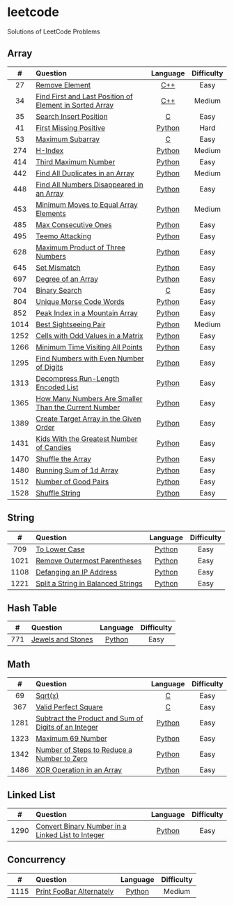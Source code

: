 # leetcode
Solutions of LeetCode Problems

## Array
| # | Question | Language | Difficulty |
|:--:|:--|:--:|:--:|
| 27 | [Remove Element](https://leetcode.com/problems/remove-element/ "link") | [C++](https://github.com/hsu-meng/leetcode/blob/main/Array/35_SearchInsertPosition/BSTinsert.c "link") | Easy |
| 34 | [Find First and Last Position of Element in Sorted Array](https://leetcode.com/problems/find-first-and-last-position-of-element-in-sorted-array/ "link") | [C++](https://github.com/hsu-meng/leetcode/blob/main/Array/34_FindFirstandLastPositionofElementinSortedArray/FirstLast.cpp "link") | Medium |
| 35 | [Search Insert Position](https://leetcode.com/problems/search-insert-position/ "link") | [C](https://github.com/hsu-meng/leetcode/blob/main/Array/35_SearchInsertPosition/BSTinsert.c "link") | Easy |
| 41 | [First Missing Positive](https://leetcode.com/problems/first-missing-positive/ "link") | [Python](https://github.com/hsu-meng/leetcode/blob/main/Array/41_FirstMissingPositive/missing.py "link") | Hard |
| 53 | [Maximum Subarray](https://leetcode.com/problems/maximum-subarray/ "link") | [C](https://github.com/hsu-meng/leetcode/blob/main/Array/53_MaximumSubarray/maxSub.c "link") | Easy |
| 274 | [H-Index](https://leetcode.com/problems/h-index/ "link") | [Python](https://github.com/hsu-meng/leetcode/blob/main/Array/274_H-Index/H-Index.py "link") | Medium |
| 414 | [Third Maximum Number](https://leetcode.com/problems/third-maximum-number/ "link") | [Python](https://github.com/hsu-meng/leetcode/blob/main/Array/414_ThirdMaximumNumber/maxNum.py "link") | Easy |
| 442 | [Find All Duplicates in an Array](https://leetcode.com/problems/find-all-duplicates-in-an-array/ "link") | [Python](https://github.com/hsu-meng/leetcode/blob/main/Array/442_FindAllDuplicatesinanArray/duplicated.py "link") | Medium |
| 448 | [Find All Numbers Disappeared in an Array](https://leetcode.com/problems/find-all-numbers-disappeared-in-an-array/ "link") | [Python](https://github.com/hsu-meng/leetcode/blob/main/Array/448_FindAllNumbersDisappearedinanArray/disappeared.py "link") | Easy |
| 453 | [Minimum Moves to Equal Array Elements](https://leetcode.com/problems/minimum-moves-to-equal-array-elements/ "link") | [Python](https://github.com/hsu-meng/leetcode/blob/main/Array/453_MinimumMovestoEqualArrayElements/moves.py "link") | Medium |
| 485 | [Max Consecutive Ones](https://leetcode.com/problems/max-consecutive-ones/ "link") | [Python](https://github.com/hsu-meng/leetcode/blob/main/Array/485_MaxConsecutiveOnes/maxConsecutive.py "link") | Easy |
| 495 | [Teemo Attacking](https://leetcode.com/problems/teemo-attacking/ "link") | [Python](https://github.com/hsu-meng/leetcode/blob/main/Array/495_TeemoAttacking/attacking.py "link") | Easy |
| 628 | [Maximum Product of Three Numbers](https://leetcode.com/problems/maximum-product-of-three-numbers/ "link") | [Python](https://github.com/hsu-meng/leetcode/blob/main/Array/628_MaximumProductofThreeNumbers/maxProd.py "link") | Easy |
| 645 | [Set Mismatch](https://leetcode.com/problems/set-mismatch/ "link") | [Python](https://github.com/hsu-meng/leetcode/blob/main/Array/645_SetMismatch/misMatch.py "link") | Easy |
| 697 | [Degree of an Array](https://leetcode.com/problems/degree-of-an-array/ "link") | [Python](https://github.com/hsu-meng/leetcode/blob/main/Array/697_DegreeofanArray/degreeArr.py "link") | Easy |
| 704 | [Binary Search](https://leetcode.com/problems/binary-search/ "link") | [C](https://github.com/hsu-meng/leetcode/blob/main/Array/704_BinarySearch/binSearch.c "link") | Easy |
| 804 | [Unique Morse Code Words](https://leetcode.com/problems/unique-morse-code-words/ "link") | [Python](https://github.com/hsu-meng/leetcode/blob/main/Array/804_UniqueMorseCodeWords/morse.py "link") | Easy |
| 852 | [Peak Index in a Mountain Array](https://leetcode.com/problems/peak-index-in-a-mountain-array/ "link") | [Python](https://github.com/hsu-meng/leetcode/blob/main/Array/852_PeakIndexinaMountainArray/peakMountain.py "link") | Easy |
| 1014 | [Best Sightseeing Pair](https://leetcode.com/problems/best-sightseeing-pair/ "link") | [Python](https://github.com/hsu-meng/leetcode/blob/main/Array/1014_BestSightseeingPair/bestPair.py "link") | Medium |
| 1252 | [Cells with Odd Values in a Matrix](https://leetcode.com/problems/cells-with-odd-values-in-a-matrix/ "link") | [Python](https://github.com/hsu-meng/leetcode/blob/main/Array/1252_CellswithOddValuesinaMatrix/oddCells.py "link") | Easy |
| 1266 | [Minimum Time Visiting All Points](https://leetcode.com/problems/minimum-time-visiting-all-points/ "link") | [Python](https://github.com/hsu-meng/leetcode/blob/main/Array/1266_MinimumTimeVisitingAllPoints/miniVisit.py "link") | Easy |
| 1295 | [Find Numbers with Even Number of Digits](https://leetcode.com/problems/find-numbers-with-even-number-of-digits/ "link") | [Python](https://github.com/hsu-meng/leetcode/blob/main/Array/1295_FindNumberswithEvenNumberofDigits/evenDigits.py "link") | Easy |
| 1313 | [Decompress Run-Length Encoded List](https://leetcode.com/problems/decompress-run-length-encoded-list/ "link") | [Python](https://github.com/hsu-meng/leetcode/blob/main/Array/1313_DecompressRun-LengthEncodedList/run-lengthList.py "link") | Easy |
| 1365 | [How Many Numbers Are Smaller Than the Current Number](https://leetcode.com/problems/how-many-numbers-are-smaller-than-the-current-number/ "link") | [Python](https://github.com/hsu-meng/leetcode/blob/main/Array/1365_HowManyNumbersAreSmallerThantheCurrentNumber/smaller.py "link") | Easy |
| 1389 | [Create Target Array in the Given Order](https://leetcode.com/problems/create-target-array-in-the-given-order/ "link") | [Python](https://github.com/hsu-meng/leetcode/blob/main/Array/1389_CreateTargetArrayintheGivenOrder/targetArray.py "link") | Easy |
| 1431 | [Kids With the Greatest Number of Candies](https://leetcode.com/problems/kids-with-the-greatest-number-of-candies/ "link") | [Python](https://github.com/hsu-meng/leetcode/blob/main/Array/1431_KidsWiththeGreatestNumberofCandies/candy.py "link") | Easy |
| 1470 | [Shuffle the Array](https://leetcode.com/problems/shuffle-the-array/ "link") | [Python](https://github.com/hsu-meng/leetcode/blob/main/Array/1470_ShuffletheArray/shuffleArray.py "link") | Easy |
| 1480 | [Running Sum of 1d Array](https://leetcode.com/problems/running-sum-of-1d-array/ "link") | [Python](https://github.com/hsu-meng/leetcode/blob/main/Array/1480_RunningSumof1dArray/sumArray.py "link") | Easy |
| 1512 | [Number of Good Pairs](https://leetcode.com/problems/number-of-good-pairs/ "link") | [Python](https://github.com/hsu-meng/leetcode/blob/main/Array/1512_NumberofGoodPairs/goodPairs.py "link") | Easy |
| 1528 | [Shuffle String](https://leetcode.com/problems/shuffle-string/ "link") | [Python](https://github.com/hsu-meng/leetcode/blob/main/Array/1528_ShuffleString/shuffleString.py "link") | Easy |

## String
| # | Question | Language | Difficulty |
|:--:|:--|:--:|:--:|
| 709 | [To Lower Case](https://leetcode.com/problems/to-lower-case/ "link") | [Python](https://github.com/hsu-meng/leetcode/blob/main/String/709_ToLowerCase/lowerCase.py "link") | Easy |
| 1021 | [Remove Outermost Parentheses](https://leetcode.com/problems/remove-outermost-parentheses/ "link") | [Python](https://github.com/hsu-meng/leetcode/blob/main/String/1021_RemoveOutermostParentheses/remvOuterParen.py "link") | Easy |
| 1108 | [Defanging an IP Address](https://leetcode.com/problems/defanging-an-ip-address/ "link") | [Python](https://github.com/hsu-meng/leetcode/blob/main/String/1108_DefanginganIPAddress/ip_.py "link") | Easy |
| 1221 | [Split a String in Balanced Strings](https://leetcode.com/problems/split-a-string-in-balanced-strings/ "link") | [Python](https://github.com/hsu-meng/leetcode/blob/main/String/1221_SplitaStringinBalancedStrings/balancedStr.py "link") | Easy |

## Hash Table
| # | Question | Language | Difficulty |
|:--:|:--|:--:|:--:|
| 771 | [Jewels and Stones](https://leetcode.com/problems/jewels-and-stones/ "link") | [Python](https://github.com/hsu-meng/leetcode/blob/main/Hash%20Table/771_JewelsandStones/jewInston.py "link") | Easy |

## Math
| # | Question | Language | Difficulty |
|:--:|:--|:--:|:--:|
| 69 | [Sqrt(x)](https://leetcode.com/problems/sqrtx/ "link") | [C](https://github.com/hsu-meng/leetcode/blob/main/Math/69_Sqrt(x)/sqrt_.c "link") | Easy |
| 367 | [Valid Perfect Square](https://leetcode.com/problems/valid-perfect-square/ "link") | [C](https://github.com/hsu-meng/leetcode/blob/main/Math/367_ValidPerfectSquare/perfSq.c "link") | Easy |
| 1281 | [Subtract the Product and Sum of Digits of an Integer](https://leetcode.com/problems/subtract-the-product-and-sum-of-digits-of-an-integer/ "link") | [Python](https://github.com/hsu-meng/leetcode/blob/main/Math/1281_SubtracttheProductandSumofDigitsofanInteger/multi-add_.py "link") | Easy |
| 1323 | [Maximum 69 Number](https://leetcode.com/problems/maximum-69-number/ "link") | [Python](https://github.com/hsu-meng/leetcode/blob/main/Math/1323_Maximum69Number/max69.py "link") | Easy |
| 1342 | [Number of Steps to Reduce a Number to Zero](https://leetcode.com/problems/number-of-steps-to-reduce-a-number-to-zero/ "link") | [Python](https://github.com/hsu-meng/leetcode/blob/main/Math/1342_NumberofStepstoReduceaNumbertoZero/reduce2zero.py "link") | Easy |
| 1486 | [XOR Operation in an Array](https://leetcode.com/problems/xor-operation-in-an-array/ "link") | [Python](https://github.com/hsu-meng/leetcode/blob/main/Math/1486_XOROperationinanArray/xor.py "link") | Easy |

## Linked List
| # | Question | Language | Difficulty |
|:--:|:--|:--:|:--:|
| 1290 | [Convert Binary Number in a Linked List to Integer](https://leetcode.com/problems/convert-binary-number-in-a-linked-list-to-integer/ "link") | [Python](https://github.com/hsu-meng/leetcode/blob/main/Linked%20List/1290_ConvertBinaryNumberinaLinkedListtoInteger/binary2int.py "link") | Easy |

## Concurrency
| # | Question | Language | Difficulty |
|:--:|:--|:--:|:--:|
| 1115 | [Print FooBar Alternately](https://leetcode.com/problems/print-foobar-alternately/ "link") | [Python](https://github.com/hsu-meng/leetcode/blob/main/Concurrency/1115_PrintFooBarAlternately/footbar.py "link") | Medium |

